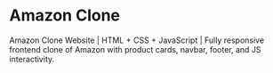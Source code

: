 # Amazon Clone 
Amazon Clone Website | HTML + CSS + JavaScript | Fully responsive frontend clone of Amazon with product cards, navbar, footer, and JS interactivity.

